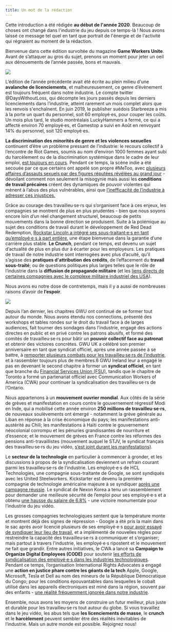 ```yaml
---
title: Un mot de la rédaction
---
```


<div class="note-box">
  Cette introduction a été rédigée <strong>au début de l'année 2020</strong>. Beaucoup de choses ont changé dans l'industrie du jeu depuis ce temps-là ! Nous avons laissé ce message tel quel en tant que portrait de l'énergie et de l'activité qui régnaient au moment de la rédaction.
</div>

Bienvenue dans cette édition survoltée du magazine **Game Workers Unite**. Avant de s’attaquer au gros du sujet, prenons un moment pour jeter un oeil aux dénouements de l’année passée, bons et mauvais.

<div class="md-img">
<img
  src="/images/PO_TV.png"
/>
</div>

L’édition de l’année précédente avait été écrite au plein milieu d'une **avalanche de licenciements**, et malheureusement, ce genre d’évènement est toujours fréquent dans notre industrie. Le compte twitter @DaysWithoutLoss, qui décompte les jours passés depuis les derniers licenciements dans l’industrie, atteint rarement un mois complet alors que les renvois s'enchaînent. En juin 2019, le publisher suédois Starbreeze a mis à la porte un quart du personnel, soit 60 employé·es, pour couper les coûts. Un mois plus tard, le studio montréalais LuckyHammers a fermé, ce qui a affecté environ 70 employé·es, et Gamestop a suivi en Août en renvoyant 14% du personnel, soit 120 employé·es.

**La discrimination des minorités de genre et les violences sexuelles** continuent d’être un problème pressant de l’industrie: le recours collectif à l’encontre de Riot Games, soumis au nom d’environ 1000 femmes ayant subi du harcèlement ou de la discrimination systémique dans le cadre de leur emploi, [est toujours en cours](https://www.gamesindustry.biz/articles/2020-01-22-women-suing-riot-games-may-be-entitled-to-usd400m-not-usd10m-says-state-regulator). Pendant ce temps, la scène indie a été secouée par ce que certains ont appelé son propre #MeToo, avec [plusieurs affaires d’assauts sexuels par des figures réputées révélées au grand jour](https://www.theguardian.com/games/2019/sep/17/gaming-metoo-moment-harassment-women-in-games) - dévoilant comment non seulement la misogynie mais aussi les **conditions de travail précaires** créent des dynamiques de pouvoir violentes qui mènent à l’abus des plus vulnérables, ainsi que [l’inefficacité de l’industrie à adresser ces injustices.](http://www.nathalielawhead.com/candybox/what-its-like-sharing-your-metoo-with-kotaku-a-cautionary-tale)

Grâce au courage des travailleu·se·rs qui s’organisent face à ces enjeux, les compagnies se montrent de plus en plus prudentes - bien que nous soyons encore loin d’un réel changement structurel, beaucoup de petits mouvements dans la bonne direction se produisent. Suite à la polémique au sujet des conditions de travail durant le développement de Red Dead Redemption, [Rockstar Lincoln a intégré ses sous-traitant·e·s en tant qu’employé·e·s à part entière](https://kotaku.com/months-after-labor-controversy-rockstar-converts-game-1836982746), une étape bienvenue dans la garantie d’une carrière plus stable. **Le Crunch**, pendant ce temps, est devenu un sujet d’actualité de plus en plus dur à écarter pour les employeurs. Les pratiques de travail de notre industrie sont interrogées avec plus d’acuité, qu’il s’agisse des **pratiques d'attribution des crédits**, de l’effacement du **travail sous-traité**; ou de questions politiques plus larges telles que le rôle de l’industrie dans la **diffusion de propagande militaire** (et les [liens directs de certaines compagnies avec le complexe militaire industriel des USA](https://www.eurogamer.net/articles/2013-02-01-shooters-how-video-games-fund-arms-manufacturers)).

Nous avons eu notre dose de contretemps, mais il y a aussi de nombreuses raisons d’avoir de **l’espoir**.

<div class="md-img">
<img
  src="/images/PO_Candle.png"
/>
</div>

Depuis l’an dernier, les chapitres GWU ont continué de se former tout autour du monde. Nous avons étendu nos connections, présenté des workshops et tables rondes sur le droit du travail face à de larges audiences, fait tourner des sondages dans l’industrie, engagé des actions directes en public et en privé contre les patrons abusifs, et formé des comités de travailleu·se·rs pour bâtir un **pouvoir collectif face au patronat** et obtenir des victoires concrètes. GWU UK a célébré son premier anniversaire en tant que syndicat officiel, après une année passée à se battre, à [remporter plusieurs combats pour les travailleu·se·rs de l’industrie](https://twitter.com/GWU_UK/status/1219575597879394305), et à rassembler toujours plus de membres.6 GWU Ireland leur a engagé le pas en devenant le second chapitre à former un **syndicat officiel**, en tant que branche du [Financial Services Union (FSU)](https://gwuireland.org/), tandis que le chapitre de Toronto a formé un partenariat officiel avec Communication Workers of America (CWA) pour continuer la syndicalisation des travailleu·se·rs de l’Ontario.

Nous appartenons à un **mouvement ouvrier mondial**. Aux côtés de la série de grèves et manifestation en cours contre le gouvernement régressif Modi en Inde, qui a mobilisé cette année environ **250 millions de travailleu·se·rs**, de nouveaux soulèvements ont émergé - notamment la grève générale au Liban en réponse à la crise économique du pays; les manifestations anti-austérité au Chili; les manifestations à Haïti contre le gouvernement néocolonial corrompu et les pénuries grandissantes de nourriture et d’essence; et le mouvement de grèves en France contre les réformes des pensions anti-travaillistes (mouvement auquel le STJV, le syndicat français des travailleu·se·rs du jeu vidéo, [s’est joint durant les manifestations](https://twitter.com/stjv_fr/status/1203341904999526404)).

Le **secteur de la technologie** en particulier à commencer à gronder, et les discussions à propos de la syndicalisation deviennent un refrain courant parmi les travailleu·se·rs de l’industrie. Les employé·e·s de HCL Technologies, une compagnie sous-traitante de Google, se sont syndiqués avec les United Steelworkers. Kickstarter est devenu la première compagnie de technologie américaine majeure à se syndiquer [après une campagne réussie](https://www.vice.com/en_us/article/3a8pp5/kickstarter-employees-win-historic-union-election). Le syndicat de Nexon Korea a tenu un rassemblement pour demander une meilleure sécurité de l’emploi pour ses employé·e·s et a obtenu [une hausse du salaire de 6.8%](http://www.koreaherald.com/view.php?ud=20200204000826) - une victoire monumentale pour l’industrie du jeu vidéo.

Les grosses compagnies technologiques sentent que la température monte et montrent déjà des signes de répression - Google a été pris la main dans le sac après avoir licencié plusieurs de ses employé·e·s [pour avoir essayé de syndiquer leur lieu de travail](https://www.theverge.com/2019/11/25/20983053/google-fires-four-employees-memo-rebecca-rivers-laurence-berland-union-busting-accusation-walkout), et a implémenté de nouvelles règles pour restreindre la capacité des travailleu·se·rs à communiquer et s’organiser; mais partout à travers l’industrie, les employé·e·s ripostent et le mouvement ne fait que grandir. Entre autres initiatives, le CWA a lancé sa **Campaign to Organize Digital Employees (CODE)** pour soutenir [les efforts de syndicalisation des employé·e·s dans les industries technologiques](https://www.code-cwa.org/). Pendant ce temps, l’organisation International Rights Advocates a engagé une **action en justice phare contre les géants de la tech** Apple, Google, Microsoft, Tesla et Dell au nom des mineurs de la République Démocratique du Congo; pour les conditions épouvantables dans lesquelles le cobalt utilisé dans les appareils électroniques est miné dans la région, souvent par des enfants - [une réalité fréquemment ignorée dans notre industrie](https://www.theguardian.com/global-development/2019/dec/16/apple-and-google-named-in-us-lawsuit-over-congolese-child-cobalt-mining-deaths).

Ensemble, nous avons les moyens de construire un futur meilleur, plus juste et durable pour les travailleu·se·rs tout autour du globe. Si vous travaillez dans le jeu vidéo, les abus tels que **les licenciements de masse**, le **crunch** et le **harcèlement** peuvent sembler être des réalités inévitables de l’industrie. Mais un autre monde est possible. Rejoignez nous!
